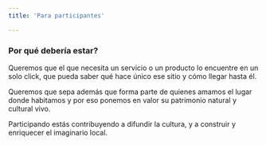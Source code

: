 ```yaml
---
title: 'Para participantes'

---
```


### Por qué debería estar?

Queremos que el que necesita un servicio o un producto lo encuentre en un solo click, que pueda saber qué hace único ese sitio y cómo llegar hasta él. 

Queremos que sepa además que forma parte de quienes amamos el lugar donde habitamos y por eso ponemos en valor su patrimonio natural y cultural vivo. 

Participando estás contribuyendo a difundir la cultura, y a construir y enriquecer el imaginario local.
